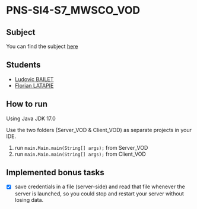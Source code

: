 # PNS-SI4-S7_MWSCO_VOD

## Subject
You can find the subject [here](./subject.md)
## Students
- [Ludovic BAILET](https://github.com/Ludovic-BAILET)
- [Florian LATAPIE](https://github.com/FlorianLatapie)

## How to run 
Using Java JDK 17.0

Use the two folders (Server_VOD & Client_VOD) as separate projects in your IDE. 
1. run `main.Main.main(String[] args);` from Server_VOD
2. run `main.Main.main(String[] args);` from Client_VOD

## Implemented bonus tasks
- [x] save credentials in a file (server-side) and read that file whenever the server is launched, so you could stop and restart your server without losing data.
